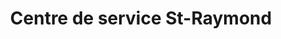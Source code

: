 ---
title: "Centre de service St-Raymond"
url: /gatineau/centre-de-service-st-raymond/
shop: car repair
---